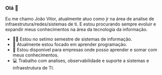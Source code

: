 ### Olá 👋

Eu me chamo João Vitor, atualmente atuo como jr na área de analise de infraestrutura/redes/sistemas de ti. E estou procurando sempre evoluir e expandir meus conhecimentos na área da tecnologia da informação. 

- 👨‍🎓 Estou no setimo semestre de sistemas de informação.
- 🌱 Atualmente estou focado em aprender programação.
- 💼 Estou disponivel para empresas onde posso aprender e somar com meus conhecimentos.
- 💻 Trabalho com analises, observabilidade e suporte a sistemas e infraestrutura de TI.
